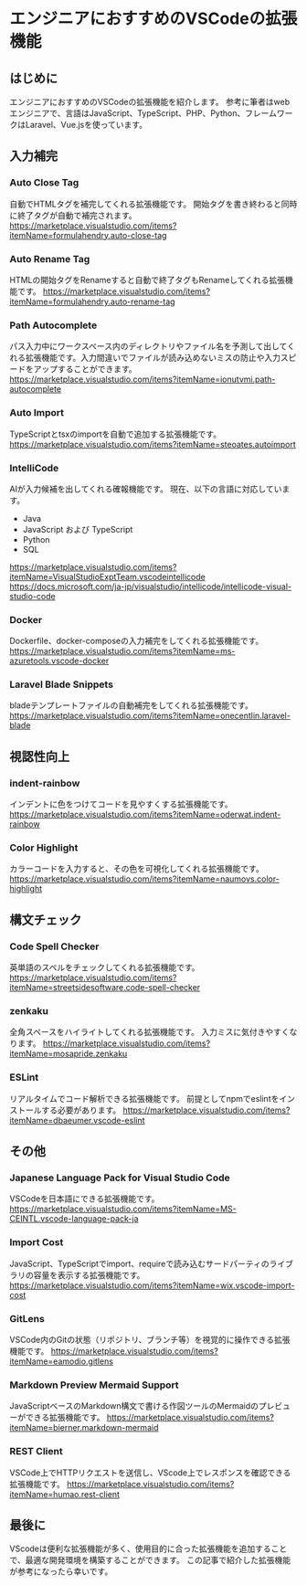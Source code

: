 # エンジニアにおすすめのVSCodeの拡張機能
## はじめに
エンジニアにおすすめのVSCodeの拡張機能を紹介します。
参考に筆者はwebエンジニアで、言語はJavaScript、TypeScript、PHP、Python、フレームワークはLaravel、Vue.jsを使っています。

## 入力補完
### Auto Close Tag
自動でHTMLタグを補完してくれる拡張機能です。
開始タグを書き終わると同時に終了タグが自動で補完されます。
https://marketplace.visualstudio.com/items?itemName=formulahendry.auto-close-tag
### Auto Rename Tag
HTMLの開始タグをRenameすると自動で終了タグもRenameしてくれる拡張機能です。
https://marketplace.visualstudio.com/items?itemName=formulahendry.auto-rename-tag
### Path Autocomplete
パス入力中にワークスペース内のディレクトリやファイル名を予測して出してくれる拡張機能です。入力間違いでファイルが読み込めないミスの防止や入力スピードをアップすることができます。
https://marketplace.visualstudio.com/items?itemName=ionutvmi.path-autocomplete
### Auto Import
TypeScriptとtsxのimportを自動で追加する拡張機能です。
https://marketplace.visualstudio.com/items?itemName=steoates.autoimport
### IntelliCode
AIが入力候補を出してくれる確報機能です。
現在、以下の言語に対応しています。
- Java
- JavaScript および TypeScript
- Python
- SQL

https://marketplace.visualstudio.com/items?itemName=VisualStudioExptTeam.vscodeintellicode
https://docs.microsoft.com/ja-jp/visualstudio/intellicode/intellicode-visual-studio-code

### Docker
Dockerfile、docker-composeの入力補完をしてくれる拡張機能です。
https://marketplace.visualstudio.com/items?itemName=ms-azuretools.vscode-docker

### Laravel Blade Snippets
bladeテンプレートファイルの自動補完をしてくれる拡張機能です。
https://marketplace.visualstudio.com/items?itemName=onecentlin.laravel-blade

## 視認性向上
### indent-rainbow
インデントに色をつけてコードを見やすくする拡張機能です。
https://marketplace.visualstudio.com/items?itemName=oderwat.indent-rainbow
### Color Highlight
カラーコードを入力すると、その色を可視化してくれる拡張機能です。
https://marketplace.visualstudio.com/items?itemName=naumovs.color-highlight

## 構文チェック
### Code Spell Checker
英単語のスペルをチェックしてくれる拡張機能です。
https://marketplace.visualstudio.com/items?itemName=streetsidesoftware.code-spell-checker
### zenkaku
全角スペースをハイライトしてくれる拡張機能です。
入力ミスに気付きやすくなります。
https://marketplace.visualstudio.com/items?itemName=mosapride.zenkaku
### ESLint
リアルタイムでコード解析できる拡張機能です。
前提としてnpmでeslintをインストールする必要があります。
https://marketplace.visualstudio.com/items?itemName=dbaeumer.vscode-eslint

## その他
### Japanese Language Pack for Visual Studio Code
VSCodeを日本語にできる拡張機能です。
https://marketplace.visualstudio.com/items?itemName=MS-CEINTL.vscode-language-pack-ja
### Import Cost
JavaScript、TypeScriptでimport、requireで読み込むサードパーティのライブラリの容量を表示する拡張機能です。
https://marketplace.visualstudio.com/items?itemName=wix.vscode-import-cost

### GitLens
VSCode内のGitの状態（リポジトリ、ブランチ等）を視覚的に操作できる拡張機能です。
https://marketplace.visualstudio.com/items?itemName=eamodio.gitlens

### Markdown Preview Mermaid Support
JavaScriptベースのMarkdown構文で書ける作図ツールのMermaidのプレビューができる拡張機能です。
https://marketplace.visualstudio.com/items?itemName=bierner.markdown-mermaid

### REST Client
VSCode上でHTTPリクエストを送信し、VScode上でレスポンスを確認できる拡張機能です。
https://marketplace.visualstudio.com/items?itemName=humao.rest-client

## 最後に
VScodeは便利な拡張機能が多く、使用目的に合った拡張機能を追加することで、最適な開発環境を構築することができます。
この記事で紹介した拡張機能が参考になったら幸いです。